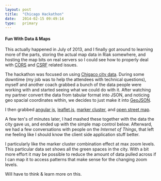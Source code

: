 ```yaml
---
layout: post
title:  "Chicago Hackathon"
date:   2014-02-15 09:49:14
type:   primary
---
```


#### Fun With Data & Maps

This actually happened in July of 2013, and I finally got around to learning more
of the parts, storing the actual map data in Riak somewhere, and hosting the map
bits on real servers so I could see how to properly deal with
[CORS](http://www.w3.org/TR/cors) and 
[CSRF](http://en.wikipedia.org/wiki/Cross-site_request_forgery) related issues.

The hackathon was focused on using [Chigaco city data](https://data.cityofchicago.org/).
During some downtime (my job was to help the attendees with technical questions),
myself and another coach grabbed a bunch of the data people were working with and
started seeing what we could do with it.  After watching my partner convert the
data from tabular format into JSON, and noticing geo spacial coordinates within,
we decides to just make it into [GeoJSON](http://geojson.org).

I then grabbed [angular js](http://angularjs.org/), [leaflet.js](http://leafletjs.com), 
[marker cluster](https://github.com/Leaflet/Leaflet.markercluster), and
[open street map](http://www.openstreetmap.org/).

A few ten's of minutes later, I had mashed these together with the data the city
gave us, and ended up with the simple map control below.  Afterward, we had a few
conversations with people on the *Internet of Things*, that left me feeling like I
should know the client side application stuff better.

I particularly like the marker cluster combination effect at max zoom levels.  This
particular data set shows all the green spaces in the city.  With a bit more
effort it may be possible to reduce the amount of data pulled across if I can map it
to access patterns that make sense for the changing zoom levels.

Will have to think & learn more on this.

<!-- ######################################################### -->

<script src="https://ajax.googleapis.com/ajax/libs/angularjs/1.0.7/angular.min.js"></script>

<link rel="stylesheet" href="http://cdn.leafletjs.com/leaflet-0.6.2/leaflet.css" />
<script src="http://cdn.leafletjs.com/leaflet-0.6.2/leaflet.js"></script>

<link rel="stylesheet" href="/assets/css/markercluster.css" />

<script src="/assets/js/leaflet.markercluster-src.js"></script>

<script type="text/javascript">
var map = null;

function FetchCtrl($scope, $http, $templateCache) {
  $scope.fetch = function() {
    $scope.code = null;
    $scope.response = null;

    $http({method: $scope.method, url: $scope.url, headers: {'Authorization': 'OAuth mhealthv3-t6aiY7BJo64oytyDPDHXrg-S55f8IoyHdYsBeKquaQrYQ'}, cache: $templateCache}).
      success(function(data, status) {
        $scope.status = status;
        $scope.data = data;

        if (data == null) {
          return;
        }

        var map_style = L.tileLayer('http://{s}.tile.openstreetmap.org/{z}/{x}/{y}.png', {
          maxZoom: 18,
          minZoom: 8,
          attribution: 'Map data &copy; 2014 OpenStreetMap contributors'
        });

        try {
          map = L.map('map')
            .addLayer(map_style);
        }
        catch (Exception) {
          if (map != null) {
            map.remove();
          }
        }

        var markers = L.markerClusterGroup();

        var geoJsonLayer = L.geoJson(data, {
          pointToLayer: function(f, latlon) {
            var sizes = {
              small: [20, 50],
              medium: [30, 70],
              large: [35, 90]
            };

            var fp = f.properties || {};
            var size = fp['marker-size'] || 'medium';
            var symbol = (fp['marker-symbol']) ? '-' + fp['marker-symbol'] : '';
            var color = fp['marker-color'] || '7e7e7e';
            color = color.replace('#', '');

            var url = 'http://a.tiles.mapbox.com/v3/marker/' +
              'pin-' +
              // Internet Explorer does not support the `size[0]` syntax.
              size.charAt(0) + symbol + '+' + color +
              ((window.devicePixelRatio === 2) ? '@2x' : '') +
              '.png';

            return new L.Marker(latlon, {
              icon: new L.icon({
                iconUrl: url,
                iconSize: sizes[size],
                iconAnchor: [sizes[size][0] / 2, sizes[size][1] / 2],
                popupAnchor: [sizes[size][0] / 2, 0]
              })
            });
          },
          onEachFeature: function(feature, layer) {
            var keys = Object.keys(feature.properties)
            if (keys.length > 0) {
              var popup_string = '';
              for (var i = 0; i < keys.length; i++) {
                if (keys[i].substring(0, 'marker-'.length) != 'marker-') {
                  popup_string = popup_string + keys[i] + ":   " +  feature.properties[keys[i]] + "\n";
                }
              }
              layer.bindPopup(popup_string);
            }
          }
        });

        markers.addLayer(geoJsonLayer);

        if (map != null) {
          map.addLayer(markers);
          map.fitBounds(markers.getBounds());
        }
      }).
      error(function(data, status) {
        $scope.data = data || "Request failed";
        $scope.status = status;
    });
  };

  $scope.updateModel = function(method, url) {
    $scope.method = method;
    $scope.url = url;
  };

  // Init scope, used when page loads
  $scope.init = function () {
    $scope.method = 'GET';
    $scope.url = 'https://api-mhealth.dev.attcompute.com/v3/ownership/GgVEp0xY37emkWi8Pq8Ot4bQO8H/document/chicago_green_roofs';
    $scope.fetch();
  };
}
</script>

<div ng-app="">
  <div ng-controller="FetchCtrl" data-ng-init="init()">
    <!-- Angular JS Things
    <select ng-model="method">
      <option>GET</option>
      <option>JSONP</option>
    </select>
    <button ng-click="fetch()">Load Map</button><br>
    <input type="text" ng-model="url" size="80"/>
    <button ng-click="updateModel('GET', 'https://api-mhealth.dev.attcompute.com/v3/ownership/GgVEp0xY37emkWi8Pq8Ot4bQO8H/document/chicago_green_roofs')">Chicago Green Roof</button>
    -->
  </div>
  
</div>

<div id="map" style="margin: auto; display: block;"/>
